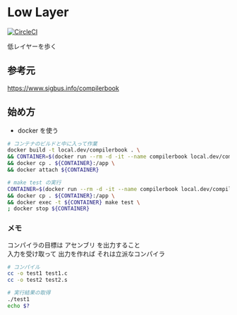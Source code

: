 Low Layer
=====

[![CircleCI](https://circleci.com/gh/Aofusa/ivcc.svg?style=svg)](https://circleci.com/gh/Aofusa/ivcc)


低レイヤーを歩く  


## 参考元  
https://www.sigbus.info/compilerbook  


## 始め方  

- docker を使う
```sh
# コンテナのビルドと中に入って作業
docker build -t local.dev/compilerbook . \
&& CONTAINER=$(docker run --rm -d -it --name compilerbook local.dev/compilerbook /bin/bash) \
&& docker cp . ${CONTAINER}:/app \
&& docker attach ${CONTAINER}

# make test の実行
CONTAINER=$(docker run --rm -d -it --name compilerbook local.dev/compilerbook /bin/bash) \
&& docker cp . ${CONTAINER}:/app \
&& docker exec -t ${CONTAINER} make test \
; docker stop ${CONTAINER}
```


### メモ  

コンパイラの目標は アセンブリ を出力すること  
入力を受け取って 出力を作れば それは立派なコンパイラ  

```sh
# コンパイル
cc -o test1 test1.c
cc -o test2 test2.s

# 実行結果の取得
./test1
echo $?
```
